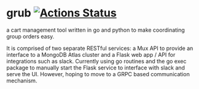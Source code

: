# grub [![Actions Status](https://github.com/abmamo/grub/workflows/grub/badge.svg)](https://github.com/abmamo/grub/actions)
a cart management tool written in go and python to make coordinating group orders easy.

It is comprised of two separate RESTful services: a Mux API to provide an interface to a MongoDB Atlas cluster and a Flask web app / API for integrations such as slack. Currently using go routines and the go exec package to manually start the Flask service to interface with slack and serve the UI. However, hoping to move to a GRPC based communication mechanism.

